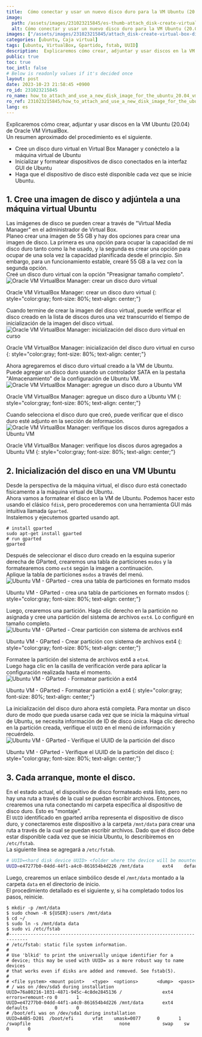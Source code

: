 ```yaml
---
title:  Cómo conectar y usar un nuevo disco duro para la VM Ubuntu (20.04) en Oracle VM VirtualBox
image:
  path: /assets/images/231023215845/es-thumb-attach_disk-create-virtual-box-disk-image.png
  alt: Cómo conectar y usar un nuevo disco duro para la VM Ubuntu (20.04) en Oracle VM VirtualBox
images: ["/assets/images/231023215845/attach_disk-create-virtual-box-disk-image.png", "/assets/images/231023215845/attach_disk-virtual-box-media-image.png", "/assets/images/231023215845/attach_disk-choose-disk.png", "/assets/images/231023215845/attach_disk-attached-disk-image.png", "/assets/images/231023215845/attach_disk-create-partition-table.png", "/assets/images/231023215845/attach_disk-create-partition.png", "/assets/images/231023215845/attach_disk-format-disk.png", "/assets/images/231023215845/attach_disk-disk-uuid.png"]
categories: [ubuntu, Caja virtual]
tags: [ubuntu, VirtualBox, Gpartido, fstab, UUID]
description:  Explicaremos cómo crear, adjuntar y usar discos en la VM Ubuntu (20.04) de Oracle VM VirtualBox. Un resumen aproximado del procedimiento es el siguiente.
public: true
toc: true
toc_intl: false
# Below is readonly values if it's decided once
layout: post
date: 2023-10-23 21:58:45 +0900
ro_id: 231023215845
ro_name: how_to_attach_and_use_a_new_disk_image_for_the_ubuntu_20.04_vm_in_oracle_vm_virtualbox
ro_ref: 231023215845/how_to_attach_and_use_a_new_disk_image_for_the_ubuntu_20.04_vm_in_oracle_vm_virtualbox
lang: es
---
```

Explicaremos cómo crear, adjuntar y usar discos en la VM Ubuntu (20.04) de Oracle VM VirtualBox.  
Un resumen aproximado del procedimiento es el siguiente.  
- Cree un disco duro virtual en Virtual Box Manager y conéctelo a la máquina virtual de Ubuntu
- Inicializar y formatear dispositivos de disco conectados en la interfaz GUI de Ubuntu
- Haga que el dispositivo de disco esté disponible cada vez que se inicie Ubuntu.

## 1. Cree una imagen de disco y adjúntela a una máquina virtual Ubuntu
Las imágenes de disco se pueden crear a través de "Virtual Media Manager" en el administrador de Virtual Box.  
Planeo crear una imagen de 55 GB y hay dos opciones para crear una imagen de disco. La primera es una opción para ocupar la capacidad de mi disco duro tanto como la he usado, y la segunda es crear una opción para ocupar de una sola vez la capacidad planificada desde el principio. Sin embargo, para un funcionamiento estable, crearé 55 GB a la vez con la segunda opción.  
Creé un disco duro virtual con la opción "Preasignar tamaño completo".  
![ Oracle VM VirtualBox Manager: crear un disco duro virtual](/assets/images/231023215845/attach_disk-create-virtual-box-disk-image.png)  

Oracle VM VirtualBox Manager: crear un disco duro virtual
{: style="color:gray; font-size: 80%; text-align: center;"}

Cuando termine de crear la imagen del disco virtual, puede verificar el disco creado en la lista de discos duros una vez transcurrido el tiempo de inicialización de la imagen del disco virtual.  
![Oracle VM VirtualBox Manager: inicialización del disco duro virtual en curso](/assets/images/231023215845/attach_disk-virtual-box-media-image.png)  

Oracle VM VirtualBox Manager: inicialización del disco duro virtual en curso
{: style="color:gray; font-size: 80%; text-align: center;"}

Ahora agregaremos el disco duro virtual creado a la VM de Ubuntu.  
Puede agregar un disco duro usando un controlador SATA en la pestaña "Almacenamiento" de la configuración de Ubuntu VM.  
![Oracle VM VirtualBox Manager: agregue un disco duro a Ubuntu VM](/assets/images/231023215845/attach_disk-choose-disk.png)  

Oracle VM VirtualBox Manager: agregue un disco duro a Ubuntu VM
{: style="color:gray; font-size: 80%; text-align: center;"}

Cuando selecciona el disco duro que creó, puede verificar que el disco duro esté adjunto en la sección de información.  
![Oracle VM VirtualBox Manager: verifique los discos duros agregados a Ubuntu VM](/assets/images/231023215845/attach_disk-attached-disk-image.png)  

Oracle VM VirtualBox Manager: verifique los discos duros agregados a Ubuntu VM
{: style="color:gray; font-size: 80%; text-align: center;"}

## 2. Inicialización del disco en una VM Ubuntu
Desde la perspectiva de la máquina virtual, el disco duro está conectado físicamente a la máquina virtual de Ubuntu.  
Ahora vamos a formatear el disco en la VM de Ubuntu. Podemos hacer esto usando el clásico `fdisk`, pero procederemos con una herramienta GUI más intuitiva llamada `Gparted`.  
Instalemos y ejecutemos gparted usando apt.  

```shell
# install gparted
sudo apt-get install gparted
# run gparted
gparted
```
Después de seleccionar el disco duro creado en la esquina superior derecha de GParted, crearemos una tabla de particiones `msdos` y la formatearemos como `ext4` según la imagen a continuación.  
Aplique la tabla de particiones `msdos` a través del menú.  
![Ubuntu VM - GParted - crea una tabla de particiones en formato msdos](/assets/images/231023215845/attach_disk-create-partition-table.png)  

Ubuntu VM - GParted - crea una tabla de particiones en formato msdos
{: style="color:gray; font-size: 80%; text-align: center;"}

Luego, crearemos una partición. Haga clic derecho en la partición no asignada y cree una partición del sistema de archivos `ext4`. Lo configuré en tamaño completo.  
![Ubuntu VM - GParted - Crear partición con sistema de archivos ext4](/assets/images/231023215845/attach_disk-create-partition.png)  

Ubuntu VM - GParted - Crear partición con sistema de archivos ext4
{: style="color:gray; font-size: 80%; text-align: center;"}

Formatee la partición del sistema de archivos ext4 a `etx4`.  
Luego haga clic en la casilla de verificación verde para aplicar la configuración realizada hasta el momento.  
![Ubuntu VM - GParted - Formatear partición a ext4](/assets/images/231023215845/attach_disk-format-disk.png)  

Ubuntu VM - GParted - Formatear partición a ext4
{: style="color:gray; font-size: 80%; text-align: center;"}

La inicialización del disco duro ahora está completa. Para montar un disco duro de modo que pueda usarse cada vez que se inicia la máquina virtual de Ubuntu, se necesita información de ID de disco única. Haga clic derecho en la partición creada, verifique el `UUID` en el menú de información y recuérdelo.  
![Ubuntu VM - GParted - Verifique el UUID de la partición del disco](/assets/images/231023215845/attach_disk-disk-uuid.png)  

Ubuntu VM - GParted - Verifique el UUID de la partición del disco
{: style="color:gray; font-size: 80%; text-align: center;"}

## 3. Cada arranque, monte el disco.
En el estado actual, el dispositivo de disco formateado está listo, pero no hay una ruta a través de la cual se puedan escribir archivos. Entonces, crearemos una ruta conectando mi carpeta específica al dispositivo de disco duro. Esto es "montaje".  
El `UUID` identificado en gparted arriba representa el dispositivo de disco duro, y conectaremos este dispositivo a la carpeta `/mnt/data` para crear una ruta a través de la cual se puedan escribir archivos. Dado que el disco debe estar disponible cada vez que se inicia Ubuntu, lo describiremos en `/etc/fstab`.  
La siguiente línea se agregará a `/etc/fstab`.  

```bash
# UUID=<hard disk device UUID> <folder where the device will be mounted> ext4    defaults          0       0 
UUID=e47277b0-04dd-44f1-a4c0-861654b4d226 /mnt/data       ext4    defaults          0       0 
```
Luego, crearemos un enlace simbólico desde el `/mnt/data` montado a la carpeta `data` en el directorio de inicio.  
El procedimiento detallado es el siguiente y, si ha completado todos los pasos, reinicie.  

```shell
$ mkdir -p /mnt/data
$ sudo chown -R ${USER}:users /mnt/data
$ cd ~/
$ sudo ln -s /mnt/data data
$ sudo vi /etc/fstab  
#-----------------------------------------------------------------------------
# /etc/fstab: static file system information.
#
# Use 'blkid' to print the universally unique identifier for a
# device; this may be used with UUID= as a more robust way to name devices
# that works even if disks are added and removed. See fstab(5).
#
# <file system> <mount point>   <type>  <options>       <dump>  <pass>
# / was on /dev/sda5 during installation
UUID=76a80216-1031-4871-945c-4c8de2845136 /               ext4    errors=remount-ro 0       1
UUID=e47277b0-04dd-44f1-a4c0-861654b4d226 /mnt/data       ext4    defaults          0       0 
# /boot/efi was on /dev/sda1 during installation
UUID=A4B5-D201  /boot/efi       vfat    umask=0077      0       1
/swapfile                                 none            swap    sw              0       0
```

